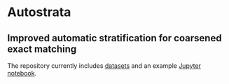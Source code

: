 # Autostrata
## Improved automatic stratification for coarsened exact matching

The repository currently includes [datasets](datasets/) and an example [Jupyter notebook](notebooks/autostrata.ipynb).

